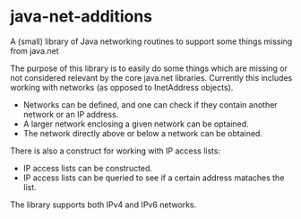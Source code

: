 java-net-additions
==================

A (small) library of Java networking routines to support some things missing from java.net

The purpose of this library is to easily do some things which are missing or not considered relevant by the core java.net libraries. 
Currently this includes working with networks (as opposed to InetAddress objects). 

* Networks can be defined, and one can check if they contain another network or an IP address.
* A larger network enclosing a given network can be optained. 
* The network directly above or below a network can be obtained. 

There is also a construct for working with IP access lists:
* IP access lists can be constructed. 
* IP access lists can be queried to see if a certain address mataches the list. 

The library supports both IPv4 and IPv6 networks.


